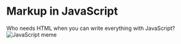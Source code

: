 # Markup in JavaScript

Who needs HTML when you can write everything with JavaScript?
![JavaScript meme](https://examples.introweb.tech/repos/examples/contents-mime/html/proper-vs-convention/markup-in-js/more-javascript.jpeg)
